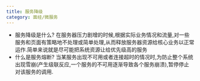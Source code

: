 ```yaml
---
title: 服务降级
category: 面经/微服务
---
```

- 服务降级是什么?
在服务器压力剧增的时候,根据实际业务情况和流量,对一些服务和页面有策略地不处理或简单处理,从而释放服务器资源给核心业务以正常运作.简单来说就是尽可能把系统资源让给优先级高的服务
- 什么是服务熔断?
当某服务出现不可用或者连接超时的情况时,为防止整个系统出现雪崩(产生级联反应,一个服务的不可用逐渐导致各个服务崩溃),暂停停止对该服务的调用.
